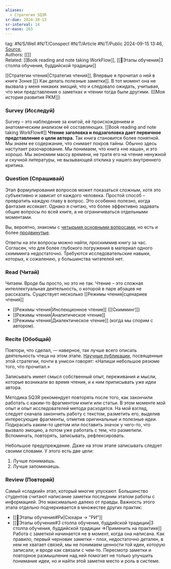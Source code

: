 ```yaml
---
aliases:
  - Стратегия SQ3R
sr-due: 2024-10-13
sr-interval: 14
sr-ease: 263
---
```

tag: #N/S/Well #N/T/Conspect #N/T/Article  #N/T/Public
2024-09-15 13:46, [Source](https://rustamagamaliev.ru/?p=2246),  
Authors: [[]]   
Related: [[Book reading and note taking WorkFlow]], [[🌲️Этапы обучения|3 столпа обучения, буддийской традиции]] 

[[Стратегии чтения|Стратегия чтения]], Впервые я прочитал о ней в книге Зонке [[} Как делать полезные заметки]]. В тот момент она не вызвала у меня никаких эмоций, что и следовало ожидать, учитывая, что мои представления о заметках и чтении тогда были другими. ([[Моя история  развития PKM]])
### Survey (Исследуй)
Survey – это наблюдение за книгой, её происхождением и анатомическим анализом её составляющих.
[[Book reading and note taking WorkFlow#]]
**Чтение заголовка и подзаголовка дает первичное представление о цели автора.**
Так книга становится более понятной. Мы знаем ее содержание, что снимает покров тайны. Обычно здесь наступает разочарование. Мы понимаем, что книга «не наша», и это хорошо. Мы экономим массу времени, не тратя его на чтение ненужной и скучной литературы, не вызывающей отклика у нашего внутреннего критика.

### Question (Спрашивай)
Этап формулирования вопросов может показаться сложным, хотя это субъективно и зависит от каждого человека. 
Простой способ – превратить каждую главу в вопрос. Это особенно полезно, когда фантазия иссякает. Однако я считаю, что более эффективно задавать общие вопросы по всей книге, а не ограничиваться отдельными моментами.

Вы, вероятно, знакомы с [четырьмя основными вопросами](https://rustamagamaliev.ru/?p=1097), но есть и более [продвинутые](https://rustamagamaliev.ru/?p=706).

Ответы на эти вопросы можно найти, проскиммив книгу за час. Согласен, что для более глубокого погружения в материал одного скимминга недостаточно. Требуются исследовательские навыки, которых, к сожалению, у большинства читателей нет.
### Read (Читай)
Читаем. Вроде бы просто, но это не так. Чтение – это сложная интеллектуальная деятельность, о которой в паре абзацев не рассказать. Существует несколько [[Режимы чтения|сценариев чтения]] 
- [[Режимы чтения|Инспекционное чтение]]  ([[Скимминг]])
- [[Режимы чтения|Аналитическое чтение]]
- [[Режимы чтения|Диалектическое чтение]] (когда мы спорим с автором).
### Recite (Обобщай)
Повтори, что сделал, — наверное, так лучше всего описать деятельность чтеца на этом этапе. [Научные публикации](https://scholar.google.com/scholar?hl=ru&as_sdt=0%2C5&q=SQ3R&btnG=), посвященные этой стратегии, почти в унисон говорят: «Напиши небольшое резюме того, что прочитал.»

Записывать имеет смысл собственный опыт, переживания и мысли, которые возникали во время чтения, и к ним приписывать уже идеи автора.

Методика SQ3R рекомендует повторять после того, как закончили работать с каким-то фрагментом книги или статьи. В этом моменте мой опыт и опыт исследователей метода расходятся. На мой взгляд, следует сначала закончить работу с текстом, разметить его, выделив интересующие фрагменты, отметив оригинальные и полезные идеи. Подкрасить каким-то цветом или поставить значок у чего-то, что вызвало эмоцию, а потом уже работать с тем, что разметили. Вспоминать, повторять, записывать, рефлексировать.

Небольшое предупреждение. Даже на этом этапе записывать следует своими словами. У этого есть две цели:
1. Лучше понимаешь.
2. Лучше запоминаешь.
### Review (Повторяй)
Самый «сладкий» этап, который многие упускают.
Большинство студентов считают написание заметки последним этапом работы с информацией. Это максимально далеко от правды.
Важность этого этапа отдельно подчеркивается в множестве других практик:
-  [[🌲️Этапы обучения#Ри|Сюхари -> "РИ"]]
- [[🌲️Этапы обучения#3 столпа обучения, буддийской традиции|3 столпа обучения, буддийской традиции =>Применить на практике]]
Работа с заметкой начинается не в момент, когда она написана. Как правило, первый черновик заметки – плох, недостаточно детален, в нем не хватает связей, мы не понимаем ценности той идеи, которую записали, и вроде как связали с чем-то. Пересмотр заметки и повторное размышление над ней помогает не только улучшить понимание идеи, но и найти этой заметке место и роль в системе.
